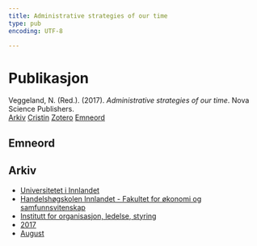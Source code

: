 ```yaml
---
title: Administrative strategies of our time
type: pub
encoding: UTF-8

---
```

<h1>Publikasjon</h1>
<article id="csl-bib-container-BZCU9XQJ" class="csl-bib-container">
  <div class="csl-bib-body"> <div class="csl-entry">Veggeland, N. (Red.). (2017). <i>Administrative strategies of our time</i>. Nova Science Publishers.</div> </div>
  <div class="csl-bib-buttons">
    <a href="#taxonomy-article-BZCU9XQJ" alt="archive" class="csl-bib-button">Arkiv</a>
    <a href="https://app.cristin.no/results/show.jsf?id=1483844" alt="Cristin" class="csl-bib-button">Cristin</a>
    <a href="http://zotero.org/groups/5881554/items/BZCU9XQJ" alt="Zotero" class="csl-bib-button">Zotero</a>
    <a href="#keywords-article-BZCU9XQJ" alt="keywords" class="csl-bib-button">Emneord</a>
  </div>
  <div id="csl-bib-meta-container-BZCU9XQJ"></div>
</article>
<div id="csl-bib-meta-BZCU9XQJ" class="csl-bib-meta">
  <article id="keywords-article-BZCU9XQJ" class="keywords-article">
    <h1>Emneord</h1>
    
  </article>
  <article id="taxonomy-article-BZCU9XQJ" class="taxonomy-article">
    <h1>Arkiv</h1>
    <ul>
      <li>
        <a href="/nn/archive/?key=3DCRN523">Universitetet i Innlandet</a>
      </li>
      <li>
        <a href="/nn/archive/?key=DU8Q9LN9">Handelshøgskolen Innlandet - Fakultet for økonomi og samfunnsvitenskap</a>
      </li>
      <li>
        <a href="/nn/archive/?key=4LUWR3ZM">Institutt for organisasjon, ledelse, styring</a>
      </li>
      <li>
        <a href="/nn/archive/?key=KF5I8TQ8">2017</a>
      </li>
      <li>
        <a href="/nn/archive/?key=86D7C84U">August</a>
      </li>
    </ul>
  </article>
</div>
